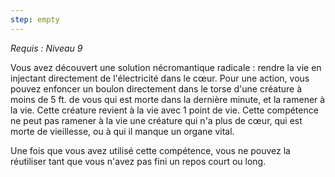 ```yaml
---
step: empty
---
```

*Requis : Niveau 9*

Vous avez découvert une solution nécromantique radicale : rendre la vie en injectant directement de l'électricité dans le cœur. Pour une action, vous pouvez enfoncer un boulon directement dans le torse d'une créature à moins de 5 ft. de vous qui est morte dans la dernière minute, et la ramener à la vie. Cette créature revient à la vie avec 1 point de vie. Cette compétence ne peut pas ramener à la vie une créature qui n'a plus de cœur, qui est morte de vieillesse, ou à qui il manque un organe vital.

Une fois que vous avez utilisé cette compétence, vous ne pouvez la réutiliser tant que vous n'avez pas fini un repos court ou long.